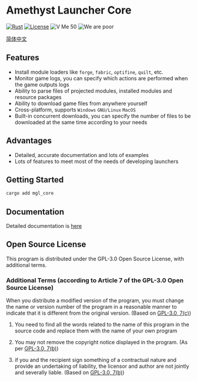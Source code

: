# Amethyst Launcher Core

[![Rust](https://github.com/Broken-Deer/magical-launcher-core/actions/workflows/rust.yml/badge.svg)](https://github.com/Broken-Deer/magical-launcher-core/actions/workflows/rust.yml)
[![License](https://img.shields.io/github/license/Rene8028/carpet-iee-addition.svg)](https://www.gnu.org/licenses/quick-guide-gplv3.html)
![V Me 50](https://img.shields.io/badge/V%20Me-50-red)
![We are poor](https://img.shields.io/badge/WE%20ARE-POOR-yellow)

[简体中文](./README.zh.md)

## Features

- Install module loaders like `forge`, `fabric`, `optifine`, `quilt`, etc.
- Monitor game logs, you can specify which actions are performed when the game outputs logs
- Ability to parse files of projected modules, installed modules and resource packages
- Ability to download game files from anywhere yourself
- Cross-platform, supports `Windows` `GNU/Linux` `MacOS`
- Built-in concurrent downloads, you can specify the number of files to be downloaded at the same time according to your needs

## Advantages

- Detailed, accurate documentation and lots of examples
- Lots of features to meet most of the needs of developing launchers

## Getting Started

```bash
cargo add mgl_core
```

## Documentation

Detailed documentation is [here](.)

## Open Source License

This program is distributed under the GPL-3.0 Open Source License, with additional terms.

### Additional Terms (according to Article 7 of the GPL-3.0 Open Source License)
When you distribute a modified version of the program, you must change the name or version number of the program in a reasonable manner to indicate that it is different from the original version. (Based on [GPL-3.0, 7(c)](./LICENSE#L372-L374))

1. You need to find all the words related to the name of this program in the source code and replace them with the name of your own program

2. You may not remove the copyright notice displayed in the program. (As per [GPL-3.0, 7(b)](./LICENSE#L368-L370))

3. if you and the recipient sign something of a contractual nature and provide an undertaking of liability, the licensor and author are not jointly and severally liable. (Based on [GPL-3.0, 7(b)](./LICENSE#L382-L386))
